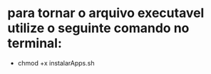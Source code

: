 # para tornar o arquivo executavel utilize o seguinte comando no terminal:

- chmod +x instalarApps.sh
